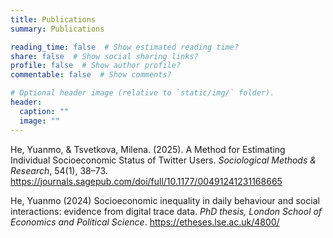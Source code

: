 ```yaml
---
title: Publications
summary: Publications

reading_time: false  # Show estimated reading time?
share: false  # Show social sharing links?
profile: false  # Show author profile?
commentable: false  # Show comments?

# Optional header image (relative to `static/img/` folder).
header:
  caption: ""
  image: ""
---
```


He, Yuanmo, & Tsvetkova, Milena. (2025). A Method for Estimating Individual Socioeconomic Status of Twitter Users. _Sociological Methods & Research_, 54(1), 38–73. https://journals.sagepub.com/doi/full/10.1177/00491241231168665

He, Yuanmo (2024) Socioeconomic inequality in daily behaviour and social interactions: evidence from digital trace data. _PhD thesis, London School of Economics and Political Science_. https://etheses.lse.ac.uk/4800/
